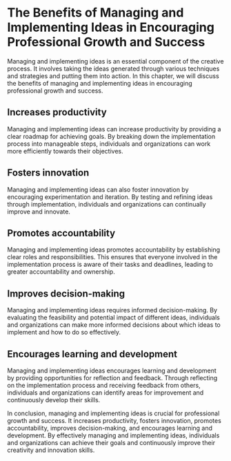 The Benefits of Managing and Implementing Ideas in Encouraging Professional Growth and Success
==========================================================================================================================================

Managing and implementing ideas is an essential component of the creative process. It involves taking the ideas generated through various techniques and strategies and putting them into action. In this chapter, we will discuss the benefits of managing and implementing ideas in encouraging professional growth and success.

Increases productivity
----------------------

Managing and implementing ideas can increase productivity by providing a clear roadmap for achieving goals. By breaking down the implementation process into manageable steps, individuals and organizations can work more efficiently towards their objectives.

Fosters innovation
------------------

Managing and implementing ideas can also foster innovation by encouraging experimentation and iteration. By testing and refining ideas through implementation, individuals and organizations can continually improve and innovate.

Promotes accountability
-----------------------

Managing and implementing ideas promotes accountability by establishing clear roles and responsibilities. This ensures that everyone involved in the implementation process is aware of their tasks and deadlines, leading to greater accountability and ownership.

Improves decision-making
------------------------

Managing and implementing ideas requires informed decision-making. By evaluating the feasibility and potential impact of different ideas, individuals and organizations can make more informed decisions about which ideas to implement and how to do so effectively.

Encourages learning and development
-----------------------------------

Managing and implementing ideas encourages learning and development by providing opportunities for reflection and feedback. Through reflecting on the implementation process and receiving feedback from others, individuals and organizations can identify areas for improvement and continuously develop their skills.

In conclusion, managing and implementing ideas is crucial for professional growth and success. It increases productivity, fosters innovation, promotes accountability, improves decision-making, and encourages learning and development. By effectively managing and implementing ideas, individuals and organizations can achieve their goals and continuously improve their creativity and innovation skills.
